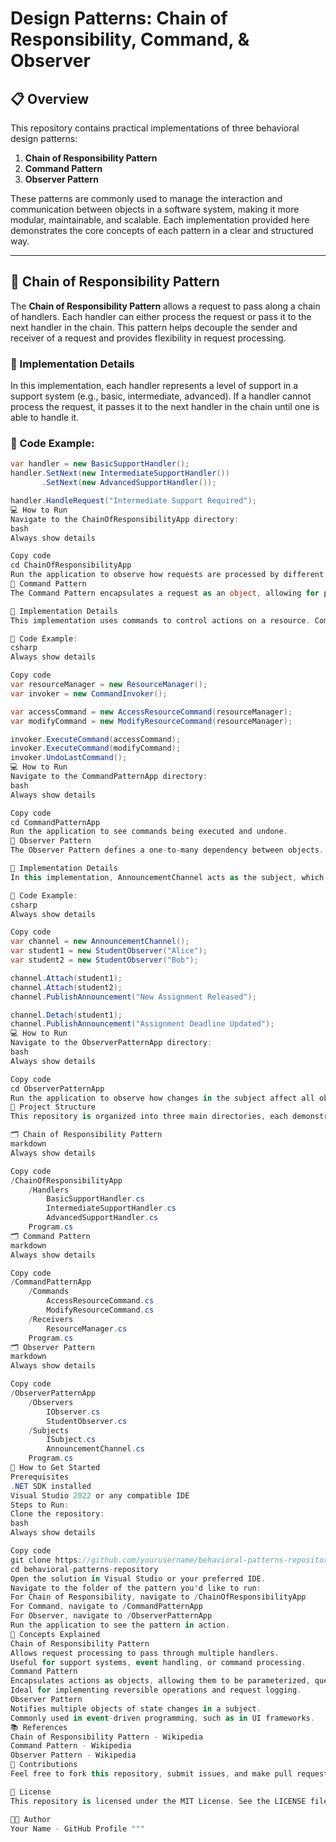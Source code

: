 # Design Patterns: Chain of Responsibility, Command, & Observer

## 📋 Overview

This repository contains practical implementations of three behavioral design patterns:

1. **Chain of Responsibility Pattern**
2. **Command Pattern**
3. **Observer Pattern**

These patterns are commonly used to manage the interaction and communication between objects in a software system, making it more modular, maintainable, and scalable. Each implementation provided here demonstrates the core concepts of each pattern in a clear and structured way.

---

## 🧩 Chain of Responsibility Pattern

The **Chain of Responsibility Pattern** allows a request to pass along a chain of handlers. Each handler can either process the request or pass it to the next handler in the chain. This pattern helps decouple the sender and receiver of a request and provides flexibility in request processing.

### 🔨 Implementation Details
In this implementation, each handler represents a level of support in a support system (e.g., basic, intermediate, advanced). If a handler cannot process the request, it passes it to the next handler in the chain until one is able to handle it.

### 📝 Code Example:
```csharp
var handler = new BasicSupportHandler();
handler.SetNext(new IntermediateSupportHandler())
       .SetNext(new AdvancedSupportHandler());

handler.HandleRequest("Intermediate Support Required");
💻 How to Run
Navigate to the ChainOfResponsibilityApp directory:
bash
Always show details

Copy code
cd ChainOfResponsibilityApp
Run the application to observe how requests are processed by different handlers.
🎨 Command Pattern
The Command Pattern encapsulates a request as an object, allowing for parameterization, queuing, and logging of requests, and enabling undoable operations. This pattern decouples the classes that invoke operations from those that perform them.

🔨 Implementation Details
This implementation uses commands to control actions on a resource. Commands like AccessResourceCommand and ModifyResourceCommand interact with a ResourceManager, executing specific actions and supporting undo operations.

📝 Code Example:
csharp
Always show details

Copy code
var resourceManager = new ResourceManager();
var invoker = new CommandInvoker();

var accessCommand = new AccessResourceCommand(resourceManager);
var modifyCommand = new ModifyResourceCommand(resourceManager);

invoker.ExecuteCommand(accessCommand);
invoker.ExecuteCommand(modifyCommand);
invoker.UndoLastCommand();
💻 How to Run
Navigate to the CommandPatternApp directory:
bash
Always show details

Copy code
cd CommandPatternApp
Run the application to see commands being executed and undone.
📣 Observer Pattern
The Observer Pattern defines a one-to-many dependency between objects. When one object (the subject) changes state, it automatically notifies and updates all its dependents (observers). This pattern is ideal for implementing event-driven architectures.

🔨 Implementation Details
In this implementation, AnnouncementChannel acts as the subject, which maintains a list of observers (e.g., StudentObserver). When an announcement is published, all registered observers are notified and can react to the update.

📝 Code Example:
csharp
Always show details

Copy code
var channel = new AnnouncementChannel();
var student1 = new StudentObserver("Alice");
var student2 = new StudentObserver("Bob");

channel.Attach(student1);
channel.Attach(student2);
channel.PublishAnnouncement("New Assignment Released");

channel.Detach(student1);
channel.PublishAnnouncement("Assignment Deadline Updated");
💻 How to Run
Navigate to the ObserverPatternApp directory:
bash
Always show details

Copy code
cd ObserverPatternApp
Run the application to observe how changes in the subject affect all observers.
📂 Project Structure
This repository is organized into three main directories, each demonstrating a different behavioral pattern.

🗂 Chain of Responsibility Pattern
markdown
Always show details

Copy code
/ChainOfResponsibilityApp
    /Handlers
        BasicSupportHandler.cs
        IntermediateSupportHandler.cs
        AdvancedSupportHandler.cs
    Program.cs
🗂 Command Pattern
markdown
Always show details

Copy code
/CommandPatternApp
    /Commands
        AccessResourceCommand.cs
        ModifyResourceCommand.cs
    /Receivers
        ResourceManager.cs
    Program.cs
🗂 Observer Pattern
markdown
Always show details

Copy code
/ObserverPatternApp
    /Observers
        IObserver.cs
        StudentObserver.cs
    /Subjects
        ISubject.cs
        AnnouncementChannel.cs
    Program.cs
🚀 How to Get Started
Prerequisites
.NET SDK installed
Visual Studio 2022 or any compatible IDE
Steps to Run:
Clone the repository:
bash
Always show details

Copy code
git clone https://github.com/yourusername/behavioral-patterns-repository.git
cd behavioral-patterns-repository
Open the solution in Visual Studio or your preferred IDE.
Navigate to the folder of the pattern you'd like to run:
For Chain of Responsibility, navigate to /ChainOfResponsibilityApp
For Command, navigate to /CommandPatternApp
For Observer, navigate to /ObserverPatternApp
Run the application to see the pattern in action.
🧠 Concepts Explained
Chain of Responsibility Pattern
Allows request processing to pass through multiple handlers.
Useful for support systems, event handling, or command processing.
Command Pattern
Encapsulates actions as objects, allowing them to be parameterized, queued, or undone.
Ideal for implementing reversible operations and request logging.
Observer Pattern
Notifies multiple objects of state changes in a subject.
Commonly used in event-driven programming, such as in UI frameworks.
📚 References
Chain of Responsibility Pattern - Wikipedia
Command Pattern - Wikipedia
Observer Pattern - Wikipedia
🤝 Contributions
Feel free to fork this repository, submit issues, and make pull requests to improve the code or provide alternative implementations!

📄 License
This repository is licensed under the MIT License. See the LICENSE file for more details.

👨‍💻 Author
Your Name - GitHub Profile """
